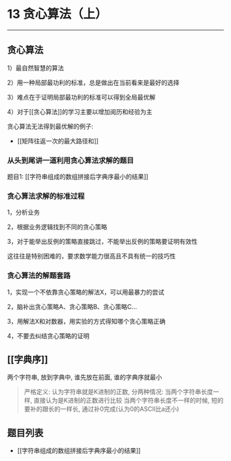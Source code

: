 # 13 贪心算法（上）

---
## 贪心算法

1）最自然智慧的算法

2）用一种局部最功利的标准，总是做出在当前看来是最好的选择

3）难点在于证明局部最功利的标准可以得到全局最优解

4）对于[[贪心算法]]的学习主要以增加阅历和经验为主

贪心算法无法得到最优解的例子:
- [[矩阵往返一次的最大路径和]]

### 从头到尾讲一道利用贪心算法求解的题目 

题目1: [[字符串组成的数组拼接后字典序最小的结果]]


### 贪心算法求解的标准过程

1，分析业务

2，根据业务逻辑找到不同的贪心策略

3，对于能举出反例的策略直接跳过，不能举出反例的策略要证明有效性

这往往是特别困难的，要求数学能力很高且不具有统一的技巧性

### 贪心算法的解题套路

1，实现一个不依靠贪心策略的解法X，可以用最暴力的尝试

2，脑补出贪心策略A、贪心策略B、贪心策略C...

3，用解法X和对数器，用实验的方式得知哪个贪心策略正确 

4，不要去纠结贪心策略的证明 

## [[字典序]]

 两个字符串, 放到字典中, 谁先放在前面, 谁的字典序就最小
>严格定义:
认为字符串就是K进制的正数, 分两种情况:
当两个字符串长度一样, 直接认为是K进制的正数进行比较
当两个字符串长度不一样的时候, 短的要补的跟长的一样长, 
 通过补0完成(认为0的ASCII比a还小)
 
 
 ## 题目列表
 - [[字符串组成的数组拼接后字典序最小的结果]]

